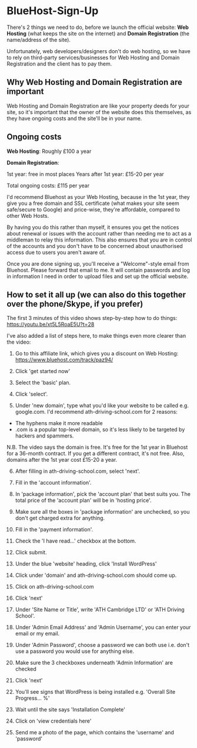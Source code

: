 # BlueHost-Sign-Up

There's 2 things we need to do, before we launch the official website: **Web Hosting** (what keeps the site on the internet) and **Domain Registration** (the name/address of the site). 

Unfortunately, web developers/designers don't do web hosting, so we have to rely on third-party services/businesses for Web Hosting and Domain Registration and the client has to pay them. 

## Why Web Hosting and Domain Registration are important

Web Hosting and Domain Registration are like your property deeds for your site, so it's important that the owner of the website does this themselves, as they have ongoing costs and the site'll be in your name.

## Ongoing costs

**Web Hosting**: Roughly £100 a year

**Domain Registration**:

1st year: free in most places
Years after 1st year: £15-20 per year

Total ongoing costs: £115 per year

I'd recommend Bluehost as your Web Hosting, because in the 1st year, they give you a free domain and SSL certificate (what makes your site seem safe/secure to Google) and price-wise, they're affordable, compared to other Web Hosts. 

By having you do this rather than myself, it ensures you get the notices about renewal or issues with the account rather than needing me to act as a middleman to relay this information. This also ensures that you are in control of the accounts and you don't have to be concerned about unauthorised access due to users you aren't aware of.

Once you are done signing up, you'll receive a "Welcome"-style email from Bluehost. Please forward that email to me. It will contain passwords and log in information I need in order to upload files and set up the official website.

## How to set it all up (we can also do this together over the phone/Skype, if you prefer)

The first 3 minutes of this video shows step-by-step how to do things: https://youtu.be/xt5L5RoaE5U?t=28

I've also added a list of steps here, to make things even more clearer than the video:

1) Go to this affiliate link, which gives you a discount on Web Hosting: https://www.bluehost.com/track/paz94/

2) Click 'get started now'

3) Select the 'basic' plan.

4) Click 'select'. 

5) Under 'new domain', type what you'd like your website to be called e.g. google.com.
I'd recommend ath-driving-school.com for 2 reasons:
- The hyphens make it more readable
- .com is a popular top-level domain, so it's less likely to be targeted by hackers and spammers. 

N.B. The video says the domain is free. It's free for the 1st year in Bluehost for a 36-month contract. If you get a different contract, it's not free. Also, domains after the 1st year cost £15-20 a year. 

6) After filling in ath-driving-school.com, select 'next'. 

7) Fill in the 'account information'. 

8) In 'package information', pick the 'account plan' that best suits you. The total price of the 'account plan' will be in 'hosting price'.

9) Make sure all the boxes in 'package information' are unchecked, so you don't get charged extra for anything. 

10) Fill in the 'payment information'. 

11) Check the 'I have read...' checkbox at the bottom.

12) Click submit.

13) Under the blue 'website' heading, click 'Install WordPress'

14) Click under 'domain' and ath-driving-school.com should come up. 

15) Click on ath-driving-school.com

16) Click 'next'

17) Under 'Site Name or Title', write 'ATH Cambridge LTD' or 'ATH Driving School'. 

18) Under 'Admin Email Address' and 'Admin Username', you can enter your email or my email.

19) Under 'Admin Password', choose a password we can both use i.e. don't use a password you would use for anything else.

20) Make sure the 3 checkboxes underneath 'Admin Information' are checked

21) Click 'next'

22) You'll see signs that WordPress is being installed e.g. 'Overall Site Progress... %'

23) Wait until the site says 'Installation Complete'

24) Click on 'view credentials here'

25) Send me a photo of the page, which contains the 'username' and 'password'
